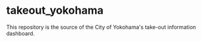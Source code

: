 # takeout_yokohama
This repository is the source of the City of Yokohama's take-out information dashboard.

